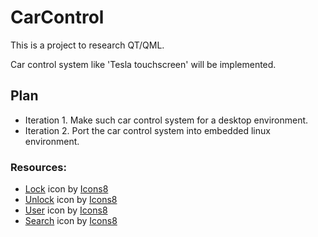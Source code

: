 # CarControl

This is a project to research QT/QML.

Car control system like 'Tesla touchscreen' will be implemented.

## Plan

- Iteration 1. Make such car control system for a desktop environment.
- Iteration 2. Port the car control system into embedded linux environment.

### Resources:

- <a target="_blank" href="https://icons8.com/icon/10641/lock">Lock</a> icon by <a target="_blank" href="https://icons8.com">Icons8</a>
- <a target="_blank" href="https://icons8.com/icon/151/padlock">Unlock</a> icon by <a target="_blank" href="https://icons8.com">Icons8</a>
- <a target="_blank" href="https://icons8.com/icon/83190/user">User</a> icon by <a target="_blank" href="https://icons8.com">Icons8</a>
- <a target="_blank" href="https://icons8.com/icon/59878/search">Search</a> icon by <a target="_blank" href="https://icons8.com">Icons8</a>
